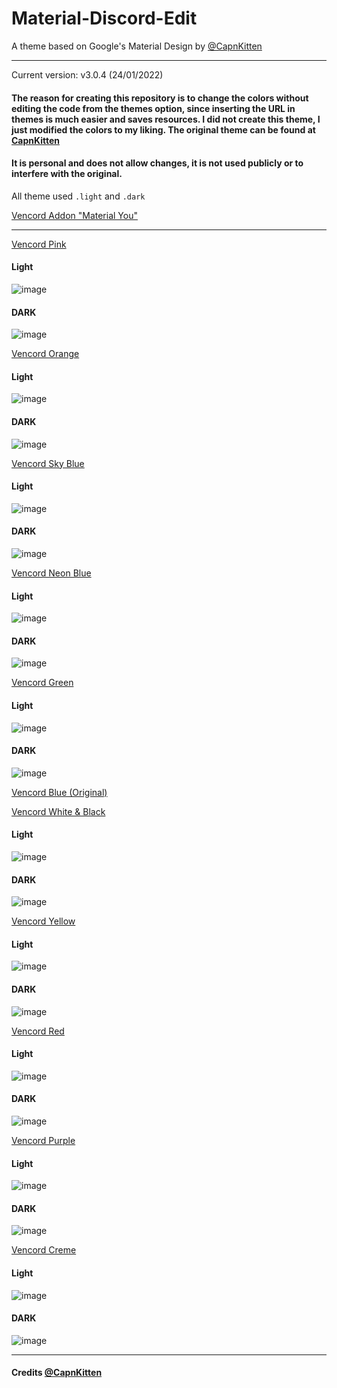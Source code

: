 # Material-Discord-Edit
A theme based on Google's Material Design by [@CapnKitten](https://github.com/CapnKitten/Material-Discord/tree/master)
<hr>

Current version: v3.0.4 (24/01/2022)

#### The reason for creating this repository is to change the colors without editing the code from the themes option, since inserting the URL in themes is much easier and saves resources. I did not create this theme, I just modified the colors to my liking. The original theme can be found at [CapnKitten](https://github.com/CapnKitten/Material-Discord/tree/master)

#### It is personal and does not allow changes, it is not used publicly or to interfere with the original.

All theme used `.light` and `.dark`

[Vencord Addon "Material You"](https://github.com/SoiCoco/Material-Discord-Colors/blob/main/Material-Discord_addon-material-you%20pink.theme.css)

<hr>

[Vencord Pink](https://github.com/SoiCoco/Material-Discord-Colors/blob/main/Material-Discord-edit%20Pink.theme.css)
#### Light
![image](https://github.com/user-attachments/assets/d00e7644-4595-4746-b218-1005819684de)
#### DARK
![image](https://github.com/user-attachments/assets/6ddb7bfe-5b2e-402c-804f-b07e12c730b2)

[Vencord Orange](https://github.com/SoiCoco/Material-Discord-Colors/blob/main/Material-Discord-edit%20Orange.theme.css)
#### Light
![image](https://github.com/user-attachments/assets/4f2226e3-bc3c-47f4-9d23-82ee190be596)
#### DARK
![image](https://github.com/user-attachments/assets/498151a5-93e5-441e-97be-6b39f7f85ea8)

[Vencord Sky Blue](https://github.com/SoiCoco/Material-Discord-Colors/blob/main/Material-Discord-edit%20Sky%20Blue.theme.css)
#### Light
![image](https://github.com/user-attachments/assets/05ea3e69-bf97-4064-bc42-3f6b8de932f1)
#### DARK
![image](https://github.com/user-attachments/assets/e698a2c8-af12-4c36-a446-ce235ab11f1c)

[Vencord Neon Blue](https://github.com/SoiCoco/Material-Discord-Colors/blob/main/Material-Discord-edit%20Neon%20Blue.theme.css)
#### Light
![image](https://github.com/user-attachments/assets/5fc6f4b9-5624-4922-b9bd-633597232201)
#### DARK
![image](https://github.com/user-attachments/assets/a2e2df47-7e70-4ce5-8f99-786a3713cef1)

[Vencord Green](https://github.com/SoiCoco/Material-Discord-Colors/blob/main/Material-Discord-edit%20Green.theme.css)
#### Light
![image](https://github.com/user-attachments/assets/5397bc86-b74d-4aaa-85b9-ce9d0df7a650)
#### DARK
![image](https://github.com/user-attachments/assets/468398c2-e74f-4f5e-8763-fcb466d8c018)

[Vencord Blue (Original)](https://github.com/CapnKitten/Material-Discord/blob/master/Material-Discord.theme.css)

[Vencord White & Black](https://github.com/SoiCoco/Material-Discord-Colors/blob/main/Material-Discord-edit%20W%26B.theme.css)
#### Light
![image](https://github.com/user-attachments/assets/242b240f-f9c9-4fb6-86f4-fdb98e63712a)
#### DARK
![image](https://github.com/user-attachments/assets/a1a700db-760e-4546-940d-c5609efe4bd2)

[Vencord Yellow](https://github.com/SoiCoco/Material-Discord-Colors/blob/main/Material-Discord-edit%20Yellow.theme.css)
#### Light
![image](https://github.com/user-attachments/assets/49a6609f-13c2-4302-ac48-f9713dd1232f)
#### DARK
![image](https://github.com/user-attachments/assets/9ea485f5-c3cb-479f-a4b8-13da8ce75961)

[Vencord Red](https://github.com/SoiCoco/Material-Discord-Colors/blob/main/Material-Discord-edit%20Red.theme.css)
#### Light
![image](https://github.com/user-attachments/assets/5ad53c6d-1c15-40ff-94e8-8b558c32354e)
#### DARK
![image](https://github.com/user-attachments/assets/cbf2365d-0856-4a3e-8361-307a71a95c44)

[Vencord Purple](https://github.com/SoiCoco/Material-Discord-Colors/blob/main/Material-Discord-edit%20Purple.theme.css)
#### Light
![image](https://github.com/user-attachments/assets/045181b2-ed74-4fe2-8d91-546bb5718323)
#### DARK
![image](https://github.com/user-attachments/assets/95d0ef6c-b795-43f9-b690-49730926d3fc)

[Vencord Creme](https://github.com/SoiCoco/Material-Discord-Colors/blob/main/Material-Discord-edit%20Creme.theme.css)
#### Light
![image](https://github.com/user-attachments/assets/36466474-c2ec-468c-8b5c-22954a23273f)
#### DARK
![image](https://github.com/user-attachments/assets/25e987c8-fb75-4e25-afda-d6e2d29e8a0f)

<hr>

#### Credits [@CapnKitten](https://github.com/CapnKitten/)
